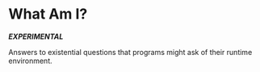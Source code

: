 # What Am I?

***EXPERIMENTAL***

Answers to existential questions that programs might ask of their runtime environment.

